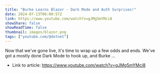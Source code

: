 ```yaml
---
title: "Burke Learns Blazor - Dark Mode and Auth Surprises!"
date: 2024-07-13T06:00:57Z
link: https://www.youtube.com/watch?v=gJMg5mYMci8
showShare: false
showReadTime: false
thumbnail: images/blazor.png
tags: ["youtube.com/@dotnet"]
---
```

Now that we've gone live, it's time to wrap up a few odds and ends. We've got a mostly done Dark Mode to hook up, and Burke ...

- Link to article: https://www.youtube.com/watch?v=gJMg5mYMci8